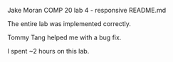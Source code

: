 Jake Moran 
COMP 20 lab 4 - responsive
README.md

The entire lab was implemented correctly. 

Tommy Tang helped me with a bug fix.

I spent ~2 hours on this lab.